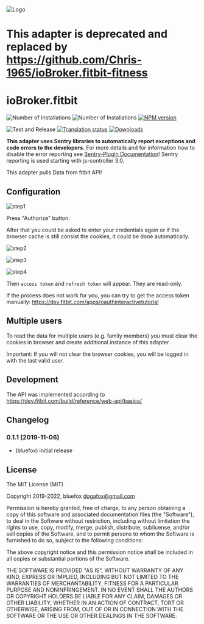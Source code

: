 ![Logo](admin/fitbit-api.png)
# This adapter is deprecated and replaced by https://github.com/Chris-1965/ioBroker.fitbit-fitness
# ioBroker.fitbit

![Number of Installations](http://iobroker.live/badges/fitbit-api-installed.svg)
![Number of Installations](http://iobroker.live/badges/fitbit-api-stable.svg)
[![NPM version](http://img.shields.io/npm/v/iobroker.fitbit-api.svg)](https://www.npmjs.com/package/iobroker.fitbit-api)

![Test and Release](https://github.com/iobroker-community-adapters/ioBroker.fitbit-api/workflows/Test%20and%20Release/badge.svg)
[![Translation status](https://weblate.iobroker.net/widgets/adapters/-/fitbit-api/svg-badge.svg)](https://weblate.iobroker.net/engage/adapters/?utm_source=widget)
[![Downloads](https://img.shields.io/npm/dm/iobroker.fitbit-api.svg)](https://www.npmjs.com/package/iobroker.fitbit-api)

**This adapter uses Sentry libraries to automatically report exceptions and code errors to the developers.** For more details and for information how to disable the error reporting see [Sentry-Plugin Documentation](https://github.com/ioBroker/plugin-sentry#plugin-sentry)! Sentry reporting is used starting with js-controller 3.0.

This adapter pulls Data from fitbit API!

## Configuration
![step1](img/step1.png)

Press "Authorize" button.

After that you could be asked to enter your credentials again or if the browser cache is still consist the cookies, it could be done automatically.

![step2](img/step2.png)

![step3](img/step3.png)

![step4](img/step4.png)

Then `access token` and `refresh token` will appear. They are read-only.

If the process does not work for you, you can try to get the access token manually: https://dev.fitbit.com/apps/oauthinteractivetutorial

## Multiple users
To read the data for multiple users (e.g. family members) you must clear the cookies in browser and create additional instance of this adapter.

Important: If you will not clear the browser cookies, you will be logged in with the last valid user. 

## Development
The API was implemented according to https://dev.fitbit.com/build/reference/web-api/basics/

## Changelog

### 0.1.1 (2019-11-06)
* (bluefox) initial release

## License
The MIT License (MIT)

Copyright 2019-2022, bluefox <dogafox@gmail.com>

Permission is hereby granted, free of charge, to any person obtaining a copy
of this software and associated documentation files (the "Software"), to deal
in the Software without restriction, including without limitation the rights
to use, copy, modify, merge, publish, distribute, sublicense, and/or sell
copies of the Software, and to permit persons to whom the Software is
furnished to do so, subject to the following conditions:

The above copyright notice and this permission notice shall be included in
all copies or substantial portions of the Software.

THE SOFTWARE IS PROVIDED "AS IS", WITHOUT WARRANTY OF ANY KIND, EXPRESS OR
IMPLIED, INCLUDING BUT NOT LIMITED TO THE WARRANTIES OF MERCHANTABILITY,
FITNESS FOR A PARTICULAR PURPOSE AND NONINFRINGEMENT. IN NO EVENT SHALL THE
AUTHORS OR COPYRIGHT HOLDERS BE LIABLE FOR ANY CLAIM, DAMAGES OR OTHER
LIABILITY, WHETHER IN AN ACTION OF CONTRACT, TORT OR OTHERWISE, ARISING FROM,
OUT OF OR IN CONNECTION WITH THE SOFTWARE OR THE USE OR OTHER DEALINGS IN
THE SOFTWARE.
